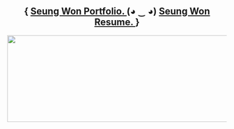 
<aside>
  <p>
    <h1 align="center">
      {
      <a href="https://seungwon-portfolio.netlify.app">Seung Won Portfolio. </a>
      (◕ ‿ ◕)
      <a href="https://read.cv/seungwon">Seung Won Resume. </a>
      }
    </h1>
  </p>
</aside>

<aside>
<p align="center">
<a href="https://github.com/devxb/gitanimals">
  <img
    src="https://render.gitanimals.org/lines/ori0o0p?pet-id=595845716176040776"
    width="1000"
    height="200"
  />
</a>
<p/>
<aside/>
